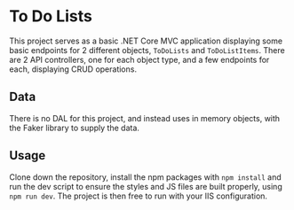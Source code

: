 # To Do Lists
This project serves as a basic .NET Core MVC application displaying some basic endpoints for 2 different objects, `ToDoLists` and `ToDoListItems`.
There are 2 API controllers, one for each object type, and a few endpoints for each, displaying CRUD operations.

## Data
There is no DAL for this project, and instead uses in memory objects, with the Faker library to supply the data.

## Usage
Clone down the repository, install the npm packages with `npm install` and run the dev script to ensure the styles and JS files are built properly, using `npm run dev`. The project is then free to run with your IIS configuration.
